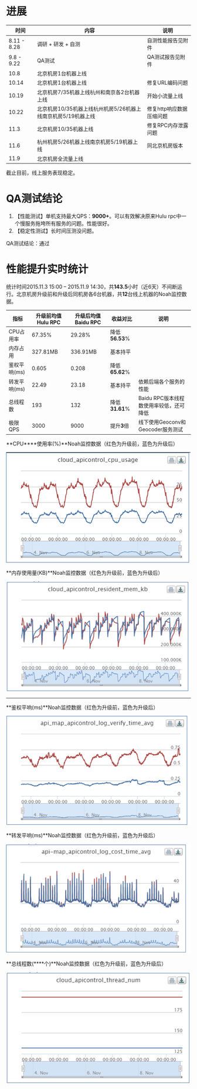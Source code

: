 # 进展

| 时间          | 内容                                    | 说明             |
| ----------- | ------------------------------------- | -------------- |
| 8.11 - 8.28 | 调研 + 研发 + 自测                          | 自测性能报告见附件      |
| 9.8 - 9.22  | QA测试                                  | QA测试报告见附件      |
| 10.8        | 北京机房1台机器上线                            |                |
| 10.14       | 北京机房1台机器上线                            | 修复URL编码问题      |
| 10.19       | 北京机房7/35机器上线杭州和南京各2台机器上线              | 开始小流量上线        |
| 10.22       | 北京机房10/35机器上线杭州机房5/26机器上线南京机房5/19机器上线 | 修复http响应数据压缩问题 |
| 11.3        | 北京机房10/35机器上线                         | 修复RPC内存泄露问题    |
| 11.6        | 杭州机房5/26机器上线南京机房5/19机器上线              | 同北京机房版本        |
| 11.9        | 北京机房全流量上线                             |                |

截止目前，线上服务表现稳定。

# QA测试结论

1. 【性能测试】单机支持最大QPS：**9000+**。可以有效解决原来Hulu rpc中一个慢服务拖垮所有服务的问题。性能很好。
2. 【稳定性测试】长时间压测没问题。

QA测试结论：通过

# 性能提升实时统计

统计时间2015.11.3 15:00 – 2015.11.9 14:30，共**143.5**小时（近6天）不间断运行。北京机房升级前和升级后同机房各6台机器，共**12**台线上机器的Noah监控数据。

| 指标       | 升级**前**均值Hulu RPC | 升级**后**均值Baidu RPC | 收益对比         | 说明                       |
| -------- | ----------------- | ------------------ | ------------ | ------------------------ |
| CPU占用率   | 67.35%            | 29.28%             | 降低**56.53**% |                          |
| 内存占用     | 327.81MB          | 336.91MB           | 基本持平         |                          |
| 鉴权平响(ms) | 0.605             | 0.208              | 降低**65.62**% |                          |
| 转发平响(ms) | 22.49             | 23.18              | 基本持平         | 依赖后端各个服务的性能              |
| 总线程数     | 193               | 132                | 降低**31.61**% | Baidu RPC版本线程数使用率较低，还可降低 |
| 极限QPS    | 3000              | 9000               | 提升**3**倍     | 线下使用Geoconv和Geocoder服务测试 |

 

**CPU****使用率(%)**Noah监控数据（红色为升级前，蓝色为升级后）

![img](../images/apicontrol_compare_1.png)

 

**内存使用量(KB)**Noah监控数据（红色为升级前，蓝色为升级后）

![img](../images/apicontrol_compare_2.png)

****

**鉴权平响(ms)**Noah监控数据（红色为升级前，蓝色为升级后）

![img](../images/apicontrol_compare_3.png)

 

**转发平响(ms)**Noah监控数据（红色为升级前，蓝色为升级后）

![img](../images/apicontrol_compare_4.png)

 

**总线程数(****个)**Noah监控数据（红色为升级前，蓝色为升级后）

![img](../images/apicontrol_compare_5.png)